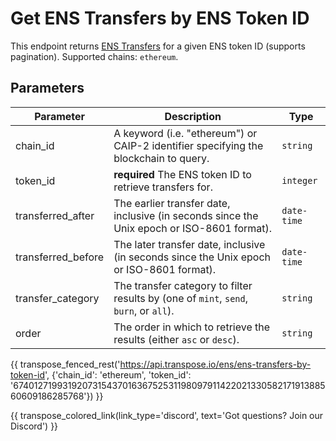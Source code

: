 # Get ENS Transfers by ENS Token ID

This endpoint returns [ENS Transfers](../models/ens_transfer_model.md) for a given ENS token ID (supports pagination). Supported chains: `ethereum`.

## Parameters
| Parameter     | Description                                                                          | Type     | 
|---------------|--------------------------------------------------------------------------------------|----------|
| chain_id      | A keyword (i.e. "ethereum") or CAIP-2 identifier specifying the blockchain to query. | `string` | 
| token_id      | **required** The ENS token ID to retrieve transfers for. | `integer` | 
| transferred_after | The earlier transfer date, inclusive (in seconds since the Unix epoch or ISO-8601 format).    | `date-time` | 
| transferred_before | The later transfer date, inclusive (in seconds since the Unix epoch or ISO-8601 format). | `date-time` | 
| transfer_category | The transfer category to filter results by (one of `mint`, `send`, `burn`, or `all`).    | `string` | 
| order | The order in which to retrieve the results (either `asc` or `desc`).    | `string` | 

{{ transpose_fenced_rest('https://api.transpose.io/ens/ens-transfers-by-token-id', {'chain_id': 'ethereum', 'token_id': '67401271993192073154370163675253119809791142202133058217191388560609186285768'}) }}

{{ transpose_colored_link(link_type='discord', text='Got questions?  Join our Discord') }}
